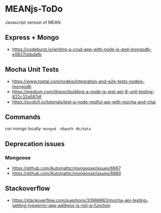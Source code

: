 # MEANjs-ToDo
Javascript version of MEAN

## Express + Mongo
- https://codeburst.io/writing-a-crud-app-with-node-js-and-mongodb-e0827cbbdafb

## Mocha Unit Tests
- https://www.toptal.com/nodejs/integration-and-e2e-tests-nodejs-mongodb
- https://medium.com/@xoor/building-a-node-js-rest-api-8-unit-testing-822c32a587df
- https://scotch.io/tutorials/test-a-node-restful-api-with-mocha-and-chai

## Commands
run mongo locally: `mongod -dbpath db/data`

## Deprecation issues
### Mongoose
- https://github.com/Automattic/mongoose/issues/6667
- https://github.com/Automattic/mongoose/issues/6880

## Stackoverflow
-  https://stackoverflow.com/questions/33986863/mocha-api-testing-getting-typeerror-app-address-is-not-a-function
